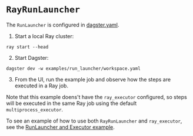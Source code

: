 # `RayRunLauncher`

The `RunLauncher` is configured in [dagster.yaml](dagster.yaml).

1. Start a local Ray cluster:

```shell
ray start --head
```

2. Start Dagster:

```shell
dagster dev -w examples/run_launcher/workspace.yaml
```

3. From the UI, run the example job and observe how the steps are executed in a Ray job.

Note that this example doens't have the `ray_executor` configured, so steps will be executed in the same Ray job using the default `multiprocess_executor`.

To see an example of how to use both `RayRunLauncher` and `ray_executor`, see the [RunLauncher and Executor example](../run_launcher_and_executor/README.md).
